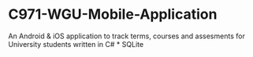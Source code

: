 # C971-WGU-Mobile-Application
An Android &amp; iOS application to track terms, courses and assesments for University students written in C# * SQLite
